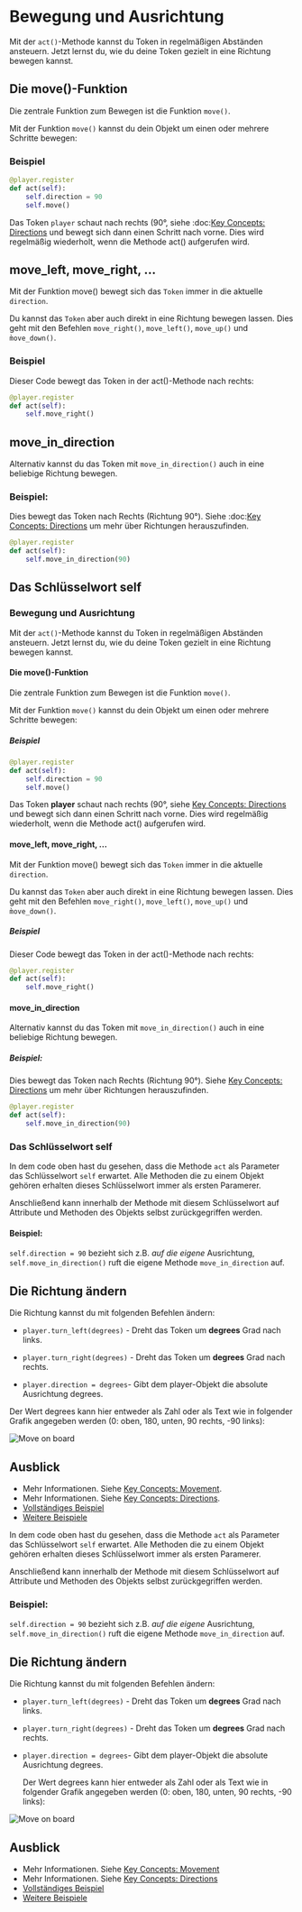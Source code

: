 # Bewegung und Ausrichtung 

Mit der ``act()``-Methode kannst du Token in regelmäßigen Abständen ansteuern. Jetzt lernst du, wie du deine Token gezielt in eine Richtung bewegen kannst.


## Die move()-Funktion


Die zentrale Funktion zum Bewegen ist die Funktion ``move()``.

Mit der Funktion ``move()`` kannst du dein Objekt um einen oder mehrere Schritte bewegen:


### Beispiel

```python
@player.register
def act(self):
    self.direction = 90
    self.move()
```

Das Token `player` schaut nach rechts (90°, siehe :doc:[Key Concepts: Directions](../key_concepts/directions) und bewegt sich dann einen Schritt nach vorne.
Dies wird regelmäßig wiederholt, wenn die Methode act() aufgerufen wird.

## move_left, move_right, ...

Mit der Funktion move() bewegt sich das ``Token`` immer in die aktuelle ``direction``. 

Du kannst das ``Token`` aber auch direkt in eine Richtung bewegen lassen. Dies geht mit den Befehlen ``move_right()``, ``move_left()``, ``move_up()`` und ``m̀ove_down()``.

### Beispiel

Dieser Code bewegt das Token in der act()-Methode nach rechts:

```python
@player.register
def act(self):
    self.move_right()
```

## move_in_direction

Alternativ kannst du das Token mit ``move_in_direction()`` auch in eine beliebige Richtung bewegen.

### Beispiel:


Dies bewegt das Token nach Rechts (Richtung 90°). Siehe :doc:[Key Concepts: Directions](../key_concepts/directions) um mehr über Richtungen herauszufinden.

```python
@player.register
def act(self):
    self.move_in_direction(90)
```

## Das Schlüsselwort self


### Bewegung und Ausrichtung 

Mit der ``act()``-Methode kannst du Token in regelmäßigen Abständen ansteuern. Jetzt lernst du, wie du deine Token gezielt in eine Richtung bewegen kannst.


#### Die move()-Funktion

Die zentrale Funktion zum Bewegen ist die Funktion ``move()``.

Mit der Funktion ``move()`` kannst du dein Objekt um einen oder mehrere Schritte bewegen:


##### Beispiel

```python
@player.register
def act(self):
    self.direction = 90
    self.move()
```

Das Token **player** schaut nach rechts (90°, siehe [Key Concepts: Directions](../key_concepts/directions) und bewegt sich dann einen Schritt nach vorne.
Dies wird regelmäßig wiederholt, wenn die Methode act() aufgerufen wird.

#### move_left, move_right, ...


Mit der Funktion move() bewegt sich das ``Token`` immer in die aktuelle ``direction``. 

Du kannst das ``Token`` aber auch direkt in eine Richtung bewegen lassen. Dies geht mit den Befehlen ``move_right()``, ``move_left()``, ``move_up()`` und ``m̀ove_down()``.

##### Beispiel

Dieser Code bewegt das Token in der act()-Methode nach rechts:

```python
@player.register
def act(self):
    self.move_right()
```

#### move_in_direction


Alternativ kannst du das Token mit ``move_in_direction()`` auch in eine beliebige Richtung bewegen.

##### Beispiel:


Dies bewegt das Token nach Rechts (Richtung 90°). Siehe [Key Concepts: Directions](../key_concepts/directions) um mehr über Richtungen herauszufinden.

```python
@player.register
def act(self):
    self.move_in_direction(90)
```

### Das Schlüsselwort self

In dem code oben hast du gesehen, dass die Methode ``act`` als Parameter das Schlüsselwort ``self`` erwartet. Alle Methoden die zu einem Objekt gehören erhalten dieses Schlüsselwort immer als ersten Paramerer.

Anschließend kann innerhalb der Methode mit diesem Schlüsselwort auf Attribute und Methoden des Objekts selbst zurückgegriffen werden.

#### Beispiel:


``self.direction = 90`` bezieht sich z.B. *auf die eigene* Ausrichtung, ``self.move_in_direction()`` ruft die eigene Methode ``move_in_direction`` auf.

## Die Richtung ändern


Die Richtung kannst du mit folgenden Befehlen ändern:

  * ``player.turn_left(degrees)`` - Dreht das Token um **degrees** Grad nach links.

  * ``player.turn_right(degrees)`` - Dreht das Token um **degrees** Grad nach rechts.

  * ``player.direction = degrees``- Gibt dem player-Objekt die absolute Ausrichtung degrees.
  
  Der Wert degrees kann hier entweder als Zahl oder als Text wie in folgender Grafik angegeben werden (0: oben, 180, unten, 90 rechts, -90 links):

![Move on board](/_images/movement.jpg)
  
## Ausblick

* Mehr Informationen. Siehe [Key Concepts: Movement](../key_concepts/movement).
* Mehr Informationen. Siehe [Key Concepts: Directions](../key_concepts/directions).
* [Vollständiges Beispiel](https://codeberg.org/a_siebel/miniworldmaker_cookbook/src/branch/main/examples/tutorial/04%20-%20movement%20and%20direction.py)
* [Weitere Beispiele](https://codeberg.org/a_siebel/miniworldmaker_cookbook/src/branch/main/examples/tests/2%20Movement)


In dem code oben hast du gesehen, dass die Methode ``act`` als Parameter das Schlüsselwort ``self`` erwartet. Alle Methoden die zu einem Objekt gehören erhalten dieses Schlüsselwort immer als ersten Paramerer.

Anschließend kann innerhalb der Methode mit diesem Schlüsselwort auf Attribute und Methoden des Objekts selbst zurückgegriffen werden.

### Beispiel:


``self.direction = 90`` bezieht sich z.B. *auf die eigene* Ausrichtung, ``self.move_in_direction()`` ruft die eigene Methode ``move_in_direction`` auf.

## Die Richtung ändern


Die Richtung kannst du mit folgenden Befehlen ändern:

* ``player.turn_left(degrees)`` - Dreht das Token um **degrees** Grad nach links.
* ``player.turn_right(degrees)`` - Dreht das Token um **degrees** Grad nach rechts.
* ``player.direction = degrees``- Gibt dem player-Objekt die absolute Ausrichtung degrees.
  
  Der Wert degrees kann hier entweder als Zahl oder als Text wie in folgender Grafik angegeben werden (0: oben, 180, unten, 90 rechts, -90 links):

![Move on board](/_images/movement.jpg)


## Ausblick

* Mehr Informationen. Siehe [Key Concepts: Movement](../key_concepts/movement)
* Mehr Informationen. Siehe [Key Concepts: Directions](../key_concepts/directions)
* [Vollständiges Beispiel](https://codeberg.org/a_siebel/miniworldmaker_cookbook/src/branch/main/examples/tutorial/04%20-%20movement%20and%20direction.py)
* [Weitere Beispiele](https://codeberg.org/a_siebel/miniworldmaker_cookbook/src/branch/main/examples/tests/2%20Movement)
